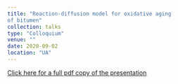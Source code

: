 ```yaml
---
title: "Reaction-diffusion model for oxidative aging
of bitumen"
collection: talks
type: "Colloquium"
venue: ""
date: 2020-09-02
location: "UA"
---
```

 
<a href="{{site.url}}{{site.baseurl}}/files/AgeingBitumen.pdf" class="uline">Click here for a full pdf copy of the presentation </a>

